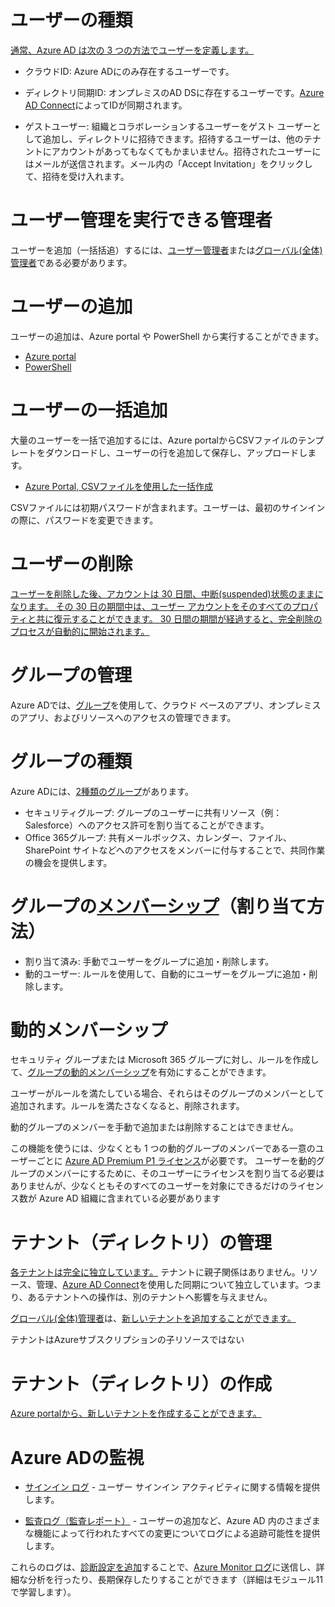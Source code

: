 
# ユーザーの種類

[通常、Azure AD は次の 3 つの方法でユーザーを定義します。](https://docs.microsoft.com/ja-jp/learn/modules/manage-users-and-groups-in-aad/3-users)

- クラウドID: Azure ADにのみ存在するユーザーです。

- ディレクトリ同期ID: オンプレミスのAD DSに存在するユーザーです。[Azure AD Connect](https://docs.microsoft.com/ja-jp/learn/modules/manage-users-and-groups-in-aad/6-azure-ad-connect)によってIDが同期されます。

- ゲストユーザー: 組織とコラボレーションするユーザーをゲスト ユーザーとして追加し、ディレクトリに招待できます。招待するユーザーは、他のテナントにアカウントがあってもなくてもかまいません。招待されたユーザーにはメールが送信されます。メール内の「Accept Invitation」をクリックして、招待を受け入れます。

# ユーザー管理を実行できる管理者

ユーザーを追加（一括括追）するには、[ユーザー管理者](https://docs.microsoft.com/ja-jp/azure/active-directory/roles/permissions-reference#user-administrator)または[グローバル(全体)管理者](https://docs.microsoft.com/ja-jp/azure/active-directory/roles/permissions-reference#global-administrator--company-administrator)である必要があります。

# ユーザーの追加

ユーザーの追加は、Azure portal や PowerShell から実行することができます。

- [Azure portal](https://docs.microsoft.com/ja-jp/azure/active-directory/external-identities/b2b-quickstart-add-guest-users-portal)
- [PowerShell](https://docs.microsoft.com/ja-jp/azure/active-directory/external-identities/b2b-quickstart-invite-powershell)

# ユーザーの一括追加

大量のユーザーを一括で追加するには、Azure portalからCSVファイルのテンプレートをダウンロードし、ユーザーの行を追加して保存し、アップロードします。

- [Azure Portal, CSVファイルを使用した一括作成](https://docs.microsoft.com/ja-jp/azure/active-directory/enterprise-users/users-bulk-add#to-create-users-in-bulk)

CSVファイルには初期パスワードが含まれます。ユーザーは、最初のサインインの際に、パスワードを変更できます。

# ユーザーの削除

[ユーザーを削除した後、アカウントは 30 日間、中断(suspended)状態のままになります。 その 30 日の期間中は、ユーザー アカウントをそのすべてのプロパティと共に復元することができます。 30 日間の期間が経過すると、完全削除のプロセスが自動的に開始されます。](https://docs.microsoft.com/ja-jp/azure/active-directory/fundamentals/active-directory-users-restore)

# グループの管理

Azure ADでは、[グループ](https://docs.microsoft.com/ja-jp/azure/active-directory/fundamentals/active-directory-manage-groups?context=azure/active-directory/enterprise-users/context/ugr-context)を使用して、クラウド ベースのアプリ、オンプレミスのアプリ、およびリソースへのアクセスの管理できます。

# グループの種類

Azure ADには、[2種類のグループ](https://docs.microsoft.com/ja-jp/azure/active-directory/fundamentals/active-directory-groups-create-azure-portal?context=azure/active-directory/enterprise-users/context/ugr-context#group-types)があります。

- セキュリティグループ: グループのユーザーに共有リソース（例：Salesforce）へのアクセス許可を割り当てることができます。
- Office 365グループ: 共有メールボックス、カレンダー、ファイル、SharePoint サイトなどへのアクセスをメンバーに付与することで、共同作業の機会を提供します。

# グループの[メンバーシップ](https://docs.microsoft.com/ja-jp/azure/active-directory/fundamentals/active-directory-groups-create-azure-portal?context=azure/active-directory/enterprise-users/context/ugr-context#membership-types)（割り当て方法）

- 割り当て済み: 手動でユーザーをグループに追加・削除します。
- 動的ユーザー: ルールを使用して、自動的にユーザーをグループに追加・削除します。

# 動的メンバーシップ

セキュリティ グループまたは Microsoft 365 グループに対し、ルールを作成して、[グループの動的メンバーシップ](https://docs.microsoft.com/ja-jp/azure/active-directory/enterprise-users/groups-dynamic-membership)を有効にすることができます。

ユーザーがルールを満たしている場合、それらはそのグループのメンバーとして追加されます。ルールを満たさなくなると、削除されます。

動的グループのメンバーを手動で追加または削除することはできません。

この機能を使うには、少なくとも 1 つの動的グループのメンバーである一意のユーザーごとに [Azure AD Premium P1 ライセンス](https://azure.microsoft.com/ja-jp/pricing/details/active-directory/)が必要です。 ユーザーを動的グループのメンバーにするために、そのユーザーにライセンスを割り当てる必要はありませんが、少なくともそのすべてのユーザーを対象にできるだけのライセンス数が Azure AD 組織に含まれている必要があります

# テナント（ディレクトリ）の管理

[各テナントは完全に独立しています。](https://docs.microsoft.com/ja-jp/azure/active-directory/enterprise-users/licensing-directory-independence)
テナントに親子関係はありません。リソース、管理、[Azure AD Connect](https://docs.microsoft.com/ja-jp/learn/modules/manage-users-and-groups-in-aad/6-azure-ad-connect)を使用した同期について独立しています。つまり、あるテナントへの操作は、別のテナントへ影響を与えません。

[グローバル(全体)管理者](https://docs.microsoft.com/ja-jp/azure/active-directory/roles/permissions-reference#global-administrator--company-administrator)は、[新しいテナントを追加することができます。](https://docs.microsoft.com/ja-jp/azure/active-directory/enterprise-users/licensing-directory-independence#add-an-azure-ad-organization)

テナントはAzureサブスクリプションの子リソースではない

# テナント（ディレクトリ）の作成

[Azure portalから、新しいテナントを作成することができます。](https://docs.microsoft.com/ja-jp/azure/active-directory/fundamentals/active-directory-access-create-new-tenant)

# Azure ADの監視

- [サインイン ログ](https://docs.microsoft.com/ja-jp/azure/active-directory/reports-monitoring/concept-sign-ins#download-sign-in-activities) - ユーザー サインイン アクティビティに関する情報を提供します。

- [監査ログ（監査レポート）](https://docs.microsoft.com/ja-jp/azure/active-directory/reports-monitoring/concept-audit-logs) - ユーザーの追加など、Azure AD 内のさまざまな機能によって行われたすべての変更についてログによる追跡可能性を提供します。

これらのログは、[診断設定を追加](https://docs.microsoft.com/ja-jp/azure/active-directory/reports-monitoring/howto-integrate-activity-logs-with-log-analytics#send-logs-to-azure-monitor)することで、[Azure Monitor ログ](https://docs.microsoft.com/ja-jp/azure/azure-monitor/platform/data-platform-logs#sources-of-data-for-azure-monitor-logs)に送信し、詳細な分析を行ったり、長期保存したりすることができます（詳細はモジュール11で学習します）。
